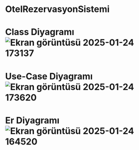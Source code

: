 # OtelRezervasyonSistemi
# Class Diyagramı ![Ekran görüntüsü 2025-01-24 173137](https://github.com/user-attachments/assets/5a505c9e-cd2c-4017-b99a-95d16227c791)
# Use-Case Diyagramı ![Ekran görüntüsü 2025-01-24 173620](https://github.com/user-attachments/assets/43f398b7-6820-4ccc-8169-4a0672db4e17)
# Er Diyagramı ![Ekran görüntüsü 2025-01-24 164520](https://github.com/user-attachments/assets/dee78463-7224-46e5-87de-d3b9360387e8)

